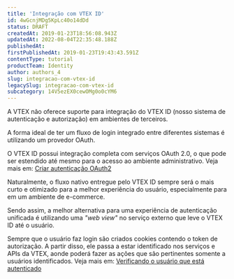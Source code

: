 ```yaml
---
title: 'Integração com VTEX ID'
id: 4wGcnjMDg5KpLc40o14dDd
status: DRAFT
createdAt: 2019-01-23T18:56:08.943Z
updatedAt: 2022-08-04T22:35:48.188Z
publishedAt: 
firstPublishedAt: 2019-01-23T19:43:43.591Z
contentType: tutorial
productTeam: Identity
author: authors_4
slug: integracao-com-vtex-id
legacySlug: integracao-com-vtex-id
subcategory: 14V5ezEX0cewOMg0o0cYM6
---
```


A VTEX não oferece suporte para integração do VTEX ID (nosso sistema de autenticação e autorização) em ambientes de terceiros.

A forma ideal de ter um fluxo de login integrado entre diferentes sistemas é utilizando um provedor OAuth.

O VTEX ID possui integração completa com serviços OAuth 2.0, o que pode ser estendido até mesmo para o acesso ao ambiente administrativo. Veja mais em: [Criar autenticação OAuth2](https://help.vtex.com/pt/faq/criar-autenticacao-oauth2)

Naturalmente, o fluxo nativo entregue pelo VTEX ID sempre será o mais curto e otimizado para a melhor experiência do usuário, especialmente para em um ambiente de e-commerce.

Sendo assim, a melhor alternativa para uma experiência de autenticação unificada é utilizando uma _"web view"_ no serviço externo que leve o VTEX ID até o usuário.

Sempre que o usuário faz login são criados cookies contendo o token de autorização. A partir disso, ele passa a estar identificado nos serviços e APIs da VTEX, aonde poderá fazer as ações que são pertinentes somente a usuários identificados. Veja mais em: [Verificando o usuário que está autenticado](https://help.vtex.com/pt/tutorial/verificando-o-usuario-que-esta-autenticado)
